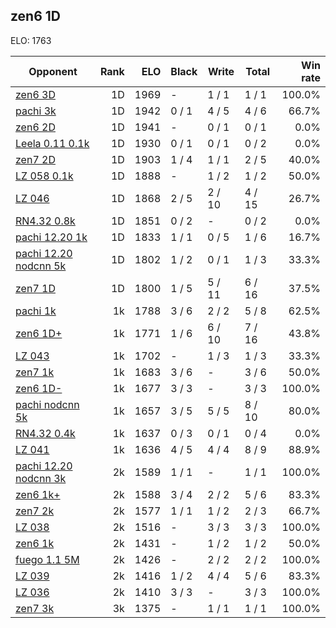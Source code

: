 ## zen6 1D ##

ELO: 1763

Opponent | Rank | ELO | Black | Write | Total | Win rate
---------|-----:|----:|-------|-------|-------|-------:
[zen6 3D](zen6%203D.md) | 1D | 1969 | - | 1 / 1 | 1 / 1 | 100.0%
[pachi 3k](pachi%203k.md) | 1D | 1942 | 0 / 1 | 4 / 5 | 4 / 6 | 66.7%
[zen6 2D](zen6%202D.md) | 1D | 1941 | - | 0 / 1 | 0 / 1 | 0.0%
[Leela 0.11 0.1k](Leela%200.11%200.1k.md) | 1D | 1930 | 0 / 1 | 0 / 1 | 0 / 2 | 0.0%
[zen7 2D](zen7%202D.md) | 1D | 1903 | 1 / 4 | 1 / 1 | 2 / 5 | 40.0%
[LZ 058 0.1k](LZ%20058%200.1k.md) | 1D | 1888 | - | 1 / 2 | 1 / 2 | 50.0%
[LZ 046](LZ%20046.md) | 1D | 1868 | 2 / 5 | 2 / 10 | 4 / 15 | 26.7%
[RN4.32 0.8k](RN4.32%200.8k.md) | 1D | 1851 | 0 / 2 | - | 0 / 2 | 0.0%
[pachi 12.20 1k](pachi%2012.20%201k.md) | 1D | 1833 | 1 / 1 | 0 / 5 | 1 / 6 | 16.7%
[pachi 12.20 nodcnn 5k](pachi%2012.20%20nodcnn%205k.md) | 1D | 1802 | 1 / 2 | 0 / 1 | 1 / 3 | 33.3%
[zen7 1D](zen7%201D.md) | 1D | 1800 | 1 / 5 | 5 / 11 | 6 / 16 | 37.5%
[pachi 1k](pachi%201k.md) | 1k | 1788 | 3 / 6 | 2 / 2 | 5 / 8 | 62.5%
[zen6 1D+](zen6%201D+.md) | 1k | 1771 | 1 / 6 | 6 / 10 | 7 / 16 | 43.8%
[LZ 043](LZ%20043.md) | 1k | 1702 | - | 1 / 3 | 1 / 3 | 33.3%
[zen7 1k](zen7%201k.md) | 1k | 1683 | 3 / 6 | - | 3 / 6 | 50.0%
[zen6 1D-](zen6%201D-.md) | 1k | 1677 | 3 / 3 | - | 3 / 3 | 100.0%
[pachi nodcnn 5k](pachi%20nodcnn%205k.md) | 1k | 1657 | 3 / 5 | 5 / 5 | 8 / 10 | 80.0%
[RN4.32 0.4k](RN4.32%200.4k.md) | 1k | 1637 | 0 / 3 | 0 / 1 | 0 / 4 | 0.0%
[LZ 041](LZ%20041.md) | 1k | 1636 | 4 / 5 | 4 / 4 | 8 / 9 | 88.9%
[pachi 12.20 nodcnn 3k](pachi%2012.20%20nodcnn%203k.md) | 2k | 1589 | 1 / 1 | - | 1 / 1 | 100.0%
[zen6 1k+](zen6%201k+.md) | 2k | 1588 | 3 / 4 | 2 / 2 | 5 / 6 | 83.3%
[zen7 2k](zen7%202k.md) | 2k | 1577 | 1 / 1 | 1 / 2 | 2 / 3 | 66.7%
[LZ 038](LZ%20038.md) | 2k | 1516 | - | 3 / 3 | 3 / 3 | 100.0%
[zen6 1k](zen6%201k.md) | 2k | 1431 | - | 1 / 2 | 1 / 2 | 50.0%
[fuego 1.1 5M](fuego%201.1%205M.md) | 2k | 1426 | - | 2 / 2 | 2 / 2 | 100.0%
[LZ 039](LZ%20039.md) | 2k | 1416 | 1 / 2 | 4 / 4 | 5 / 6 | 83.3%
[LZ 036](LZ%20036.md) | 2k | 1410 | 3 / 3 | - | 3 / 3 | 100.0%
[zen7 3k](zen7%203k.md) | 3k | 1375 | - | 1 / 1 | 1 / 1 | 100.0%
